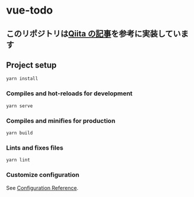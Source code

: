 # vue-todo

## このリポジトリは[Qiita の記事](https://qiita.com/rerere0101/items/6ac2889dc3a04566f9cc)を参考に実装しています

## Project setup

```
yarn install
```

### Compiles and hot-reloads for development

```
yarn serve
```

### Compiles and minifies for production

```
yarn build
```

### Lints and fixes files

```
yarn lint
```

### Customize configuration

See [Configuration Reference](https://cli.vuejs.org/config/).

